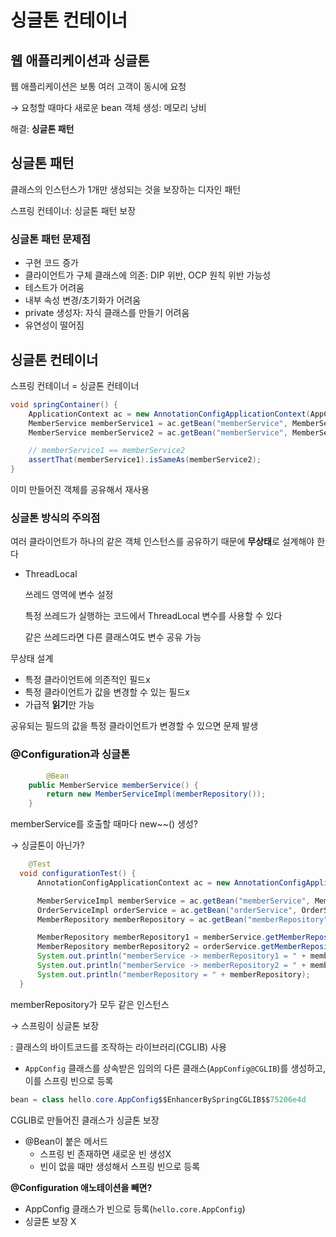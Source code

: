 # 싱글톤 컨테이너

## 웹 애플리케이션과 싱글톤

웹 애플리케이션은 보통 여러 고객이 동시에 요청

→ 요청할 때마다 새로운 bean 객체 생성: 메모리 낭비

해결: **싱글톤 패턴**

## 싱글톤 패턴

클래스의 인스턴스가 1개만 생성되는 것을 보장하는 디자인 패턴

스프링 컨테이너: 싱글톤 패턴 보장

### 싱글톤 패턴 문제점

- 구현 코드 증가
- 클라이언트가 구체 클래스에 의존: DIP 위반, OCP 원칙 위반 가능성
- 테스트가 어려움
- 내부 속성 변경/초기화가 어려움
- private 생성자: 자식 클래스를 만들기 어려움
- 유연성이 떨어짐

## 싱글톤 컨테이너

스프링 컨테이너 = 싱글톤 컨테이너

```java
void springContainer() {
    ApplicationContext ac = new AnnotationConfigApplicationContext(AppConfig.class);
    MemberService memberService1 = ac.getBean("memberService", MemberService.class);
    MemberService memberService2 = ac.getBean("memberService", MemberService.class);

    // memberService1 == memberService2
    assertThat(memberService1).isSameAs(memberService2);
}
```

이미 만들어진 객체를 공유해서 재사용

### 싱글톤 방식의 주의점

여러 클라이언트가 하나의 같은 객체 인스턴스를 공유하기 때문에 **무상태**로 설계해야 한다 

- ThreadLocal
    
    쓰레드 영역에 변수 설정
    
    특정 쓰레드가 실행하는 코드에서 ThreadLocal 변수를 사용할 수 있다
    
    같은 쓰레드라면 다른 클래스여도 변수 공유 가능
    

무상태 설계

- 특정 클라이언트에 의존적인 필드x
- 특정 클라이언트가 값을 변경할 수 있는 필드x
- 가급적 **읽기**만 가능

공유되는 필드의 값을 특정 클라이언트가 변경할 수 있으면 문제 발생

### @Configuration과 싱글톤

```java
		@Bean
    public MemberService memberService() {
        return new MemberServiceImpl(memberRepository());
    }
```

memberService를 호출할 때마다 new~~() 생성?

→ 싱글톤이 아닌가?

```java
	@Test
  void configurationTest() {
      AnnotationConfigApplicationContext ac = new AnnotationConfigApplicationContext(AppConfig.class);

      MemberServiceImpl memberService = ac.getBean("memberService", MemberServiceImpl.class);
      OrderServiceImpl orderService = ac.getBean("orderService", OrderServiceImpl.class);
      MemberRepository memberRepository = ac.getBean("memberRepository", MemberRepository.class);

      MemberRepository memberRepository1 = memberService.getMemberRepository();
      MemberRepository memberRepository2 = orderService.getMemberRepository();
      System.out.println("memberService -> memberRepository1 = " + memberRepository1);
      System.out.println("memberService -> memberRepository2 = " + memberRepository2);
      System.out.println("memberRepository = " + memberRepository);
  }
```

memberRepository가 모두 같은 인스턴스

→ 스프링이 싱글톤 보장

: 클래스의 바이트코드를 조작하는 라이브러리(CGLIB) 사용

- `AppConfig` 클래스를 상속받은 임의의 다른 클래스(`AppConfig@CGLIB`)를 생성하고, 이를 스프링 빈으로 등록

```java
bean = class hello.core.AppConfig$$EnhancerBySpringCGLIB$$75206e4d
```

CGLIB로 만들어진 클래스가 싱글톤 보장

- @Bean이 붙은 메서드
    - 스프링 빈 존재하면 새로운 빈 생성X
    - 빈이 없을 때만 생성해서 스프링 빈으로 등록

**@Configuration 애노테이션을 빼면?**

- AppConfig 클래스가 빈으로 등록(`hello.core.AppConfig`)
- 싱글톤 보장 X